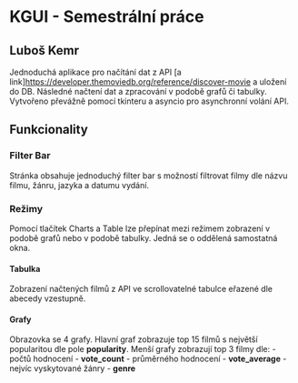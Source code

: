 # KGUI - Semestrální práce 
## Luboš Kemr

Jednoduchá aplikace pro načítání dat z API [a link]https://developer.themoviedb.org/reference/discover-movie a uložení do DB.
Následné načtení dat a zpracování v podobě grafů či tabulky.
Vytvořeno převážně pomocí tkinteru a asyncio pro asynchronní volání API.

## Funkcionality

### Filter Bar
Stránka obsahuje jednoduchý filter bar s možností filtrovat filmy dle názvu filmu, žánru, jazyka a datumu vydání.

### Režimy
Pomocí tlačítek Charts a Table lze přepínat mezi režimem zobrazení v podobě grafů nebo v podobě tabulky. Jedná se o oddělená samostatná okna.

#### Tabulka
Zobrazení načtených filmů z API ve scrollovatelné tabulce eřazené dle abecedy vzestupně.

#### Grafy
Obrazovka se 4 grafy. Hlavní graf zobrazuje top 15 filmů s největší popularitou dle pole **popularity**.
Menší grafy zobrazují top 3 filmy dle: - počtů hodnocení - **vote_count**
                                       - průměrného hodnocení - **vote_average**
                                       - nejvíc vyskytované žánry - **genre**

